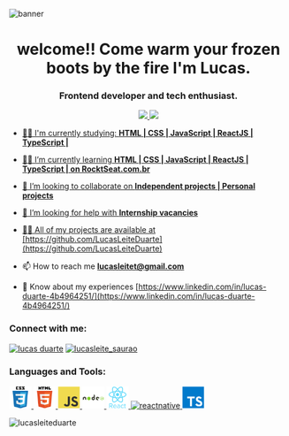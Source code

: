 ![banner](https://www.axis.com/sites/axis/files/styles/landscape_1920_x_768_jpg/public/2021-09/eyes_binary_code_2109_with_shadow_3840x1536.jpg?h=71e592e0&itok=8_GSHgrJ])
<h1 align="center">welcome!! Come warm your frozen boots by the fire I'm Lucas.</h1>
<h3 align="center">Frontend developer and tech enthusiast.</h3>

<div align="center">
  <a href="https://github.com/LucasleiteDuarte">
  <img height="180em" src="https://github-readme-stats.vercel.app/api?username=LucasleiteDuarte&show_icons=true&theme=tokyonight&include_all_commits=true&count_private=true"/>
  <img height="180em" src="https://github-readme-stats.vercel.app/api/top-langs/?username=LucasleiteDuarte&layout=compact&langs_count=7&theme=tokyonight"/>
</div>


- 🧙‍♂️ I'm currently studying: **HTML | CSS | JavaScript | ReactJS | TypeScript |**

- 👶🏻 I’m currently learning **HTML | CSS | JavaScript | ReactJS | TypeScript | on RocktSeat.com.br**

- 🤞 I’m looking to collaborate on **Independent projects | Personal projects**

- 🤝 I’m looking for help with **Internship vacancies**

- 👨‍💻 All of my projects are available at [https://github.com/LucasLeiteDuarte](https://github.com/LucasLeiteDuarte)

- 📫 How to reach me **lucasleitet@gmail.com**

- 📄 Know about my experiences [https://www.linkedin.com/in/lucas-duarte-4b4964251/](https://www.linkedin.com/in/lucas-duarte-4b4964251/)

<h3 align="left">Connect with me:</h3>
<p align="left">
<a href="https://linkedin.com/in/lucas duarte" target="blank"><img align="center" src="https://raw.githubusercontent.com/rahuldkjain/github-profile-readme-generator/master/src/images/icons/Social/linked-in-alt.svg" alt="lucas duarte" height="30" width="40" /></a>
<a href="https://instagram.com/lucasleite_saurao" target="blank"><img align="center" src="https://raw.githubusercontent.com/rahuldkjain/github-profile-readme-generator/master/src/images/icons/Social/instagram.svg" alt="lucasleite_saurao" height="30" width="40" /></a>
</p>

<h3 align="left">Languages and Tools:</h3>
<p align="left"> <a href="https://www.w3schools.com/css/" target="_blank" rel="noreferrer"> <img src="https://raw.githubusercontent.com/devicons/devicon/master/icons/css3/css3-original-wordmark.svg" alt="css3" width="40" height="40"/> </a> <a href="https://www.w3.org/html/" target="_blank" rel="noreferrer"> <img src="https://raw.githubusercontent.com/devicons/devicon/master/icons/html5/html5-original-wordmark.svg" alt="html5" width="40" height="40"/> </a> <a href="https://developer.mozilla.org/en-US/docs/Web/JavaScript" target="_blank" rel="noreferrer"> <img src="https://raw.githubusercontent.com/devicons/devicon/master/icons/javascript/javascript-original.svg" alt="javascript" width="40" height="40"/> </a> <a href="https://nodejs.org" target="_blank" rel="noreferrer"> <img src="https://raw.githubusercontent.com/devicons/devicon/master/icons/nodejs/nodejs-original-wordmark.svg" alt="nodejs" width="40" height="40"/> </a> <a href="https://reactjs.org/" target="_blank" rel="noreferrer"> <img src="https://raw.githubusercontent.com/devicons/devicon/master/icons/react/react-original-wordmark.svg" alt="react" width="40" height="40"/> </a> <a href="https://reactnative.dev/" target="_blank" rel="noreferrer"> <img src="https://reactnative.dev/img/header_logo.svg" alt="reactnative" width="40" height="40"/> </a> <a href="https://www.typescriptlang.org/" target="_blank" rel="noreferrer"> <img src="https://raw.githubusercontent.com/devicons/devicon/master/icons/typescript/typescript-original.svg" alt="typescript" width="40" height="40"/> </a> </p>



<p align="left"> <img src="https://komarev.com/ghpvc/?username=lucasleiteduarte&label=Profile%20views&color=0e75b6&style=flat" alt="lucasleiteduarte" /> </p>
